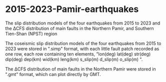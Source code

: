 # 2015-2023-Pamir-earthquakes
The slip distribution models of the four earthquakes from 2015 to 2023 and the ΔCFS distribution of main faults in the Northern Pamir, and Southern Tien-Shan (NPST) region

The coseismic slip distribution models of the four earthquakes from 2015 to 2023 were stored in ".simp" format, with each little fault patch recorded as one row, each row containing ten elements, "lon(deg) lat(deg) str(deg) dip(deg) dep(km) wid(km) leng(km) s_slip(m) d_slip(m) o_slip(m) ". 

The ΔCFS distribution of main faults in the Northern Pamir were stored in ".gmt" format, which can plot directly by GMT.
